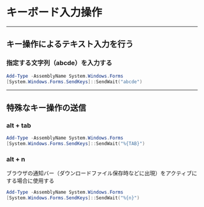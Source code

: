 # キーボード入力操作

---

## キー操作によるテキスト入力を行う

### 指定する文字列（abcde）を入力する

```PowerShell
Add-Type -AssemblyName System.Windows.Forms
[System.Windows.Forms.SendKeys]::SendWait("abcde")
```

---

## 特殊なキー操作の送信

### alt + tab

```PowerShell
Add-Type -AssemblyName System.Windows.Forms
[System.Windows.Forms.SendKeys]::SendWait("%{TAB}")
```

### alt + n

ブラウザの通知バー（ダウンロードファイル保存時などに出現）をアクティブにする場合に使用する

```PowerShell
Add-Type -AssemblyName System.Windows.Forms
[System.Windows.Forms.SendKeys]::SendWait("%{n}")
```
